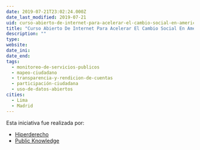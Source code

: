 ```yaml
---
date: 2019-07-21T23:02:24.000Z
date_last_modified: 2019-07-21
uid: curso-abierto-de-internet-para-acelerar-el-cambio-social-en-america-latina
title: "Curso Abierto De Internet Para Acelerar El Cambio Social En América Latina"
description: ""
type: 
website: 
date_ini: 
date_end: 
tags:
  - monitoreo-de-servicios-publicos
  - mapeo-ciudadano
  - transparencia-y-rendicion-de-cuentas
  - participación-ciudadana
  - uso-de-datos-abiertos
cities: 
  - Lima
  - Madrid
---
```


Esta iniciativa fue realizada por:

- [Hiperderecho](/i/hiperderecho.html)
- [Public Knowledge](/i/public-knowledge.html)
